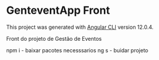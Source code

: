 # GenteventApp Front

This project was generated with [Angular CLI](https://github.com/angular/angular-cli) version 12.0.4.

Front do projeto de Gestão de Eventos

npm i - baixar pacotes necesssarios 
ng s - buidar projeto
